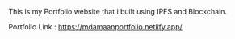 This is my Portfolio website that i built using IPFS and Blockchain.


Portfolio Link : https://mdamaanportfolio.netlify.app/
